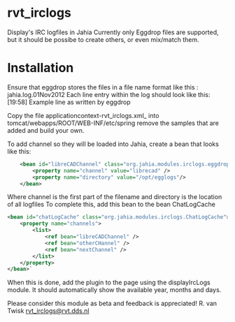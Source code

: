 rvt_irclogs
===========

Display's IRC logfiles in Jahia
Currently only Eggdrop files are supported, but it should be possibe
to create others, or even mix/match them.

Installation
============

Ensure that eggdrop stores the files in a file name format like this : jahia.log.01Nov2012
Each line entry within the log should look like this:
[19:58] <ries> Example line as written by eggdrop


Copy the file applicationcontext-rvt_irclogs.xml_ into tomcat/webapps/ROOT/WEB-INF/etc/spring
remove the samples that are added and build your own.

To add channel so they will be loaded into Jahia, create a bean that looks like this:

```xml
    <bean id="libreCADChannel" class="org.jahia.modules.irclogs.eggdrop.EggChatlogChannel">
        <property name="channel" value="librecad" />
        <property name="directory" value="/opt/egglogs"/>
    </bean>
```

Where channel is the first part of the filename and directory is the location of all logfiles
To complete this, add this bean to the bean ChatLogCache

```xml
<bean id="chatLogCache" class="org.jahia.modules.irclogs.ChatLogCache">
    <property name="channels">
        <list>
            <ref bean="libreCADChannel" />
            <ref bean="otherCHannel" />
            <ref bean="nextChannel" />
        </list>
    </property>
</bean>`
```

When this is done, add the plugin to the page using the displayIrcLogs module.
It should automatically show the available year, months and days.

Please consider this module as beta and feedback is appreciated!
R. van Twisk
rvt_irclogs@rvt.dds.nl
